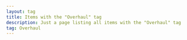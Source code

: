 ```yaml
---
layout: tag
title: Items with the "Overhaul" tag
description: Just a page listing all items with the "Overhaul" tag
tag: Overhaul
---
```

